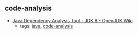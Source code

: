 code-analysis 
---
* [Java Dependency Analysis Tool - JDK 8 - OpenJDK Wiki](https://wiki.openjdk.java.net/display/JDK8/Java+Dependency+Analysis+Tool)
    * tags: [java](../tags/java.md), [code-analysis](../tags/code-analysis.md)
